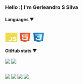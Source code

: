 ### Hello :) I'm Gerleandro S Silva　
#### Languages ▼
<div style="display: inline_block"><br>
  <img align="center" alt="Gerleandro-Js" height="30" width="40" src="https://raw.githubusercontent.com/devicons/devicon/master/icons/javascript/javascript-plain.svg">
  <img align="center" alt="Gerleandro-HTML" height="30" width="40" src="https://raw.githubusercontent.com/devicons/devicon/master/icons/html5/html5-original.svg">
  <img align="center" alt="Gerleandro-CSS" height="30" width="40" src="https://raw.githubusercontent.com/devicons/devicon/master/icons/css3/css3-original.svg">
</div>

 #### GitHub stats ▼
 
<div>
  <img height="180em" src="https://github-readme-stats.vercel.app/api?username=Gerleandro&show_icons=true&bg_color=000000"/>
  <img height="180em" src="https://github-readme-stats.vercel.app/api/top-langs/?username=Gerleandro&show_icons=true&bg_color=000000&layout=compact"/>
</div>
  
  ##
 
<div> 
  <a href="https://www.linkedin.com/in/gerleandro-s-silva-hard" target="_blank"><img src="https://img.shields.io/badge/-LinkedIn-%230077B5?style=for-the-badge&logo=linkedin&logoColor=white" target="_blank"></a> 
  <a href="https://www.youtube.com/channel/UCZFc3dPOoMkHvfUcOmsORXA" target="_blank"><img src="https://img.shields.io/badge/YouTube-FF0000?style=for-the-badge&logo=youtube&logoColor=white" target="_blank"></a>
  <a href="https://www.instagram.com/gerleandro_silva" target="_blank"><img src="https://img.shields.io/badge/-Instagram-%23E4405F?style=for-the-badge&logo=instagram&logoColor=white" target="_blank"></a>
  <a href = "mailto:gerlleandrosyllva@gmail.com"><img src="https://img.shields.io/badge/-Gmail-%23333?style=for-the-badge&logo=gmail&logoColor=white" target="_blank"></a>  
</div>

